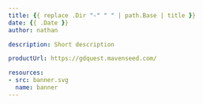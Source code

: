```yaml
---
title: {{ replace .Dir "-" " " | path.Base | title }}
date: {{ .Date }}
author: nathan

description: Short description

productUrl: https://gdquest.mavenseed.com/

resources:
- src: banner.svg
  name: banner
---
```

